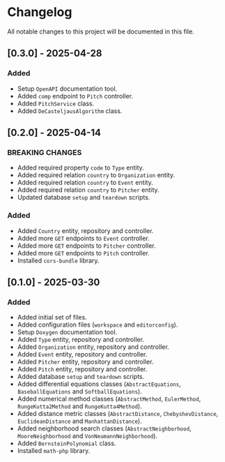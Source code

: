 # Changelog

All notable changes to this project will be documented in this file.

## [0.3.0] - 2025-04-28

### Added

- Setup `OpenAPI` documentation tool.
- Added `comp` endpoint to `Pitch` controller.
- Added `PitchService` class.
- Added `DeCasteljausAlgorithm` class.

## [0.2.0] - 2025-04-14

### BREAKING CHANGES

- Added required property `code` to `Type` entity.
- Added required relation `country` to `Organization` entity.
- Added required relation `country` to `Event` entity.
- Added required relation `country` to `Pitcher` entity.
- Updated database `setup` and `teardown` scripts.

### Added

- Added `Country` entity, repository and controller.
- Added more `GET` endpoints to `Event` controller.
- Added more `GET` endpoints to `Pitcher` controller.
- Added more `GET` endpoints to `Pitch` controller.
- Installed `cors-bundle` library.

## [0.1.0] - 2025-03-30

### Added

- Added initial set of files.
- Added configuration files (`workspace` and `editorconfig`).
- Setup `Doxygen` documentation tool.
- Added `Type` entity, repository and controller.
- Added `Organization` entity, repository and controller.
- Added `Event` entity, repository and controller.
- Added `Pitcher` entity, repository and controller.
- Added `Pitch` entity, repository and controller.
- Added database `setup` and `teardown` scripts.
- Added differential equations classes (`AbstractEquations`, `BaseballEquations` and `SoftballEquations`).
- Added numerical method classes (`AbstractMethod`, `EulerMethod`, `RungeKutta2Method` and `RungeKutta4Method`).
- Added distance metric classes (`AbstractDistance`, `ChebyshevDistance`, `EuclideanDistance` and `ManhattanDistance`).
- Added neighborhood search classes (`AbstractNeighborhood`, `MooreNeighborhood` and `VonNeumannNeighborhood`).
- Added `BernsteinPolynomial` class.
- Installed `math-php` library.
